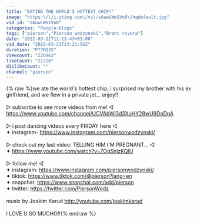 ```yaml
---
title: "EATING THE WORLD'S HOTTEST CHIP!"
image: "https:\/\/i.ytimg.com\/vi\/zAuwLWm1Vn0\/hqdefault.jpg"
vid_id: "zAuwLWm1Vn0"
categories: "People-Blogs"
tags: ["pierson","Pierson wodzynski","Brent rivera"]
date: "2022-03-22T11:13:43+03:00"
vid_date: "2022-03-21T23:21:56Z"
duration: "PT7M13S"
viewcount: "220962"
likeCount: "21228"
dislikeCount: ""
channel: "pierson"
---
```

{% raw %}we ate the world's hottest chip, i surprised my brother with his ex girlfriend, and we flew in a private jet... enjoy!!<br /><br />▻  subscribe to see more videos from me! ◅<br /> <a rel="nofollow" target="blank" href="https://www.youtube.com/channel/UCVAbWl3d3XuHY28wU9DoDpA">https://www.youtube.com/channel/UCVAbWl3d3XuHY28wU9DoDpA</a><br /><br />▻  i post dancing videos every FRIDAY here ◅ <br />✦  instagram- <a rel="nofollow" target="blank" href="https://www.instagram.com/piersonwodzynski/">https://www.instagram.com/piersonwodzynski/</a><br /> <br />▻ check out my last video: TELLING HIM I'M PREGNANT... ◅<br />✦ <a rel="nofollow" target="blank" href="https://www.youtube.com/watch?v=7OqSnjzKQIU">https://www.youtube.com/watch?v=7OqSnjzKQIU</a><br /><br />▻ follow me! ◅<br />✦ instagram: <a rel="nofollow" target="blank" href="https://www.instagram.com/piersonwodzynski/">https://www.instagram.com/piersonwodzynski/</a><br />✦ tiktok: <a rel="nofollow" target="blank" href="https://www.tiktok.com/@pierson?lang=en">https://www.tiktok.com/@pierson?lang=en</a><br />✦ snapchat: <a rel="nofollow" target="blank" href="https://www.snapchat.com/add/pierson">https://www.snapchat.com/add/pierson</a><br />✦ twitter: <a rel="nofollow" target="blank" href="https://twitter.com/PiersonWodz">https://twitter.com/PiersonWodz</a><br /><br />music by Joakim Karud <a rel="nofollow" target="blank" href="http://youtube.com/joakimkarud">http://youtube.com/joakimkarud</a><br /><br />I LOVE U SO MUCHO!!{% endraw %}
